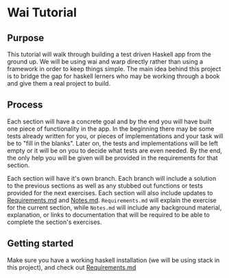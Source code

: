 # Wai Tutorial

## Purpose
This tutorial will walk through building a test driven Haskell app from the 
ground up. We will be using wai and warp directly rather than using a framework
in order to keep things simple. The main idea behind this project is to bridge
the gap for haskell lerners who may be working through a book and give them a 
real project to build.

## Process
Each section will have a concrete goal and by the end you will have built one
piece of functionality in the app. In the beginning there may be some tests 
already written for you, or pieces of implementations and your task will be to
"fill in the blanks". Later on, the tests and implementations will be left 
empty or it will be on you to decide what tests are even needed. By the end, 
the only help you will be given will be provided in the requirements for that 
section.
  
Each section will have it's own branch. Each branch will include a solution to 
the previous sections as well as any stubbed out functions or tests provided 
for the next exercises. Each section will also include updates to 
[Requirements.md](Requirements.md) and [Notes.md](Notes.md). `Requirements.md` will explain the exercise 
for the current section, while `Notes.md` will include any background material, 
explanation, or links to documentation that will be required to be able to 
complete the section's exercises.

## Getting started
Make sure you have a working haskell installation (we will be using stack in 
this project), and check out [Requirements.md](Requirements.md)
